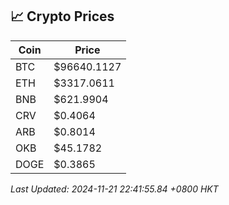 ## 📈 Crypto Prices

| Coin | Price |
| ---- | ----- |
| BTC | $96640.1127 |
| ETH | $3317.0611 |
| BNB | $621.9904 |
| CRV | $0.4064 |
| ARB | $0.8014 |
| OKB | $45.1782 |
| DOGE | $0.3865 |

_Last Updated: 2024-11-21 22:41:55.84 +0800 HKT_